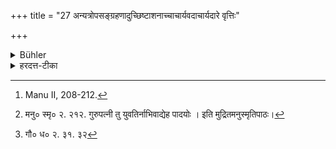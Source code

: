 +++
title = "27 अन्यत्रोपसङ्ग्रहणादुच्छिष्टाशनाच्चाचार्यवदाचार्यदारे वृत्तिः"

+++

<details><summary>Bühler</summary>

27. He shall behave towards his teacher's wife as towards the teacher himself, but he shall not embrace her feet, nor eat the residue of her food. [^14] 


[^14]:  Manu II, 208-212.
</details>

<details><summary>हरदत्त-टीका</summary>

## सूत्रम्
अन्यत्रोपसङ्ग्रहणादुच्छिष्टाशनाच्चाऽऽचार्यवदाचार्यदारे वृत्तिः ॥२७॥  
### टिप्पनी
अन्यत्रेत्युभयोश्शेषः । आचार्यवदाचार्यदारे वृत्तिः कर्तव्या । किमविशेण ? अन्यत्रोपसङ्ग्रहणादुच्छिष्टाशनाच्च, पादोपसङ्ग्रहणमुच्छिष्टाशनं च इत्येतदुभयं वर्जयित्वा । अत्र मनुः—
[^१]'गुरुवद्गुरुपत्नीषु युवतीर्नाभिवादयेत् ।' इति । गौतमस्तु, [^२] 'तद्भार्यापुत्रेषु चैवं नोच्छिष्टाशनस्नापनप्रसाधनपादप्रक्षालनोन्मर्दनोपसङ्ग्रहणानि' इति । 'दार' इत्येकवचनं छान्दसम् ॥२७॥

[^१]:

    मनु० स्मृ० २. २१२. गुरुपत्नी तु युवतिर्नाभिवाद्येह पादयोः । इति मुद्रितमनुस्मृतिपाठः।  

[^२]: गौ० ध० २. ३१. ३२
</details>
